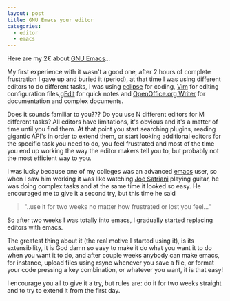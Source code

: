 ```yaml
---
layout: post
title: GNU Emacs your editor
categories:
  - editor
  - emacs
---
```


Here are my 2€ about [GNU Emacs][1]...

My first experience with it wasn't a good one, after 2 hours of complete frustration I gave up and buried it (period), at that time I was using different editors to do different tasks, I was using [eclipse][2] for coding, [Vim][3] for editing configuration files,[gEdit][4] for quick notes and [OpenOffice.org Writer][5] for documentation and complex documents.

Does it sounds familiar to you??? Do you use N different editors for M different tasks? All editors have limitations, it's obvious and it's a matter of time until you find them. At that point you start searching plugins, reading gigantic API's in order to extend them, or start looking additional editors for the specific task you need to do, you feel frustrated and most of the time you end up working the way the editor makers tell you to, but probably not the most efficient way to you.

I was lucky because one of my colleges was an advanced [emacs][1] user, so when I saw him working it was like watching [Joe Satriani][6] playing guitar, he was doing complex tasks and at the same time it looked so easy. He encouraged me to give it a second try, but this time he said 

> "..use it for two weeks no matter how frustrated or lost you feel..." 

So after two weeks I was totally into emacs, I gradually started replacing editors with emacs.

The greatest thing about it (the real motive I started using it), is its extensibility, it is God damn so easy to make it do what you want it to do when you want it to do, and after couple weeks anybody can make emacs, for instance, upload files using rsync whenever you save a file, or format your code pressing a key combination, or whatever you want, it is that easy!

I encourage you all to give it a try, but rules are: do it for two weeks straight and to try to extend it from the first day.

[1]: http://www.gnu.org/software/emacs/ "GNU Emacs"
[2]: http://www.eclipse.org/ "Eclipse"
[3]: http://www.vim.org/ "Vim"
[4]: http://projects.gnome.org/gedit/ "gEdit"
[5]: http://www.openoffice.org/index.html "OpenOffice"
[6]: http://www.youtube.com/watch?v=jGNgcRwKW4Q "Joe Satriani"